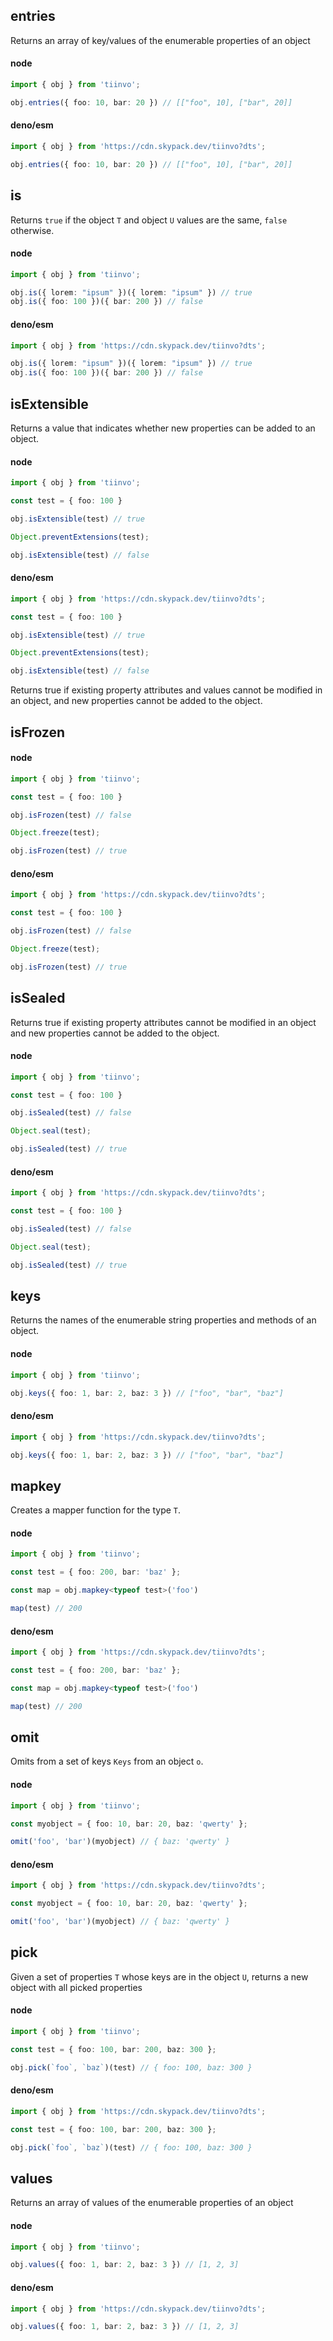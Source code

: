 ## entries

Returns an array of key/values of the enumerable properties of an object

<!-- tabs:start -->

#### node

```ts
import { obj } from 'tiinvo';

obj.entries({ foo: 10, bar: 20 }) // [["foo", 10], ["bar", 20]]
```

#### deno/esm

```ts
import { obj } from 'https://cdn.skypack.dev/tiinvo?dts';

obj.entries({ foo: 10, bar: 20 }) // [["foo", 10], ["bar", 20]]
```

<!-- tabs:end -->

## is

Returns `true` if the object `T` and object `U` values are the same, `false` otherwise.

<!-- tabs:start -->

#### node

```ts
import { obj } from 'tiinvo';

obj.is({ lorem: "ipsum" })({ lorem: "ipsum" }) // true
obj.is({ foo: 100 })({ bar: 200 }) // false
```

#### deno/esm

```ts
import { obj } from 'https://cdn.skypack.dev/tiinvo?dts';

obj.is({ lorem: "ipsum" })({ lorem: "ipsum" }) // true
obj.is({ foo: 100 })({ bar: 200 }) // false
```

<!-- tabs:end -->

## isExtensible

Returns a value that indicates whether new properties can be added to an object.

<!-- tabs:start -->

#### node

```ts
import { obj } from 'tiinvo';

const test = { foo: 100 }

obj.isExtensible(test) // true

Object.preventExtensions(test);

obj.isExtensible(test) // false
```

#### deno/esm

```ts
import { obj } from 'https://cdn.skypack.dev/tiinvo?dts';

const test = { foo: 100 }

obj.isExtensible(test) // true

Object.preventExtensions(test);

obj.isExtensible(test) // false
```

<!-- tabs:end -->

Returns true if existing property attributes and values cannot be modified in an object, and new properties cannot be added to the object.

## isFrozen

<!-- tabs:start -->

#### node

```ts
import { obj } from 'tiinvo';

const test = { foo: 100 }

obj.isFrozen(test) // false

Object.freeze(test);

obj.isFrozen(test) // true
```

#### deno/esm

```ts
import { obj } from 'https://cdn.skypack.dev/tiinvo?dts';

const test = { foo: 100 }

obj.isFrozen(test) // false

Object.freeze(test);

obj.isFrozen(test) // true
```

<!-- tabs:end -->

## isSealed

Returns true if existing property attributes cannot be modified in an object and new properties cannot be added to the object.

<!-- tabs:start -->

#### node

```ts
import { obj } from 'tiinvo';

const test = { foo: 100 }

obj.isSealed(test) // false

Object.seal(test);

obj.isSealed(test) // true
```

#### deno/esm

```ts
import { obj } from 'https://cdn.skypack.dev/tiinvo?dts';

const test = { foo: 100 }

obj.isSealed(test) // false

Object.seal(test);

obj.isSealed(test) // true
```

<!-- tabs:end -->

## keys

Returns the names of the enumerable string properties and methods of an object.

<!-- tabs:start -->

#### node

```ts
import { obj } from 'tiinvo';

obj.keys({ foo: 1, bar: 2, baz: 3 }) // ["foo", "bar", "baz"]
```

#### deno/esm

```ts
import { obj } from 'https://cdn.skypack.dev/tiinvo?dts';

obj.keys({ foo: 1, bar: 2, baz: 3 }) // ["foo", "bar", "baz"]
```

<!-- tabs:end -->

## mapkey

Creates a mapper function for the type `T`. 

<!-- tabs:start -->

#### node

```ts
import { obj } from 'tiinvo';

const test = { foo: 200, bar: 'baz' };

const map = obj.mapkey<typeof test>('foo')

map(test) // 200
```

#### deno/esm

```ts
import { obj } from 'https://cdn.skypack.dev/tiinvo?dts';

const test = { foo: 200, bar: 'baz' };

const map = obj.mapkey<typeof test>('foo')

map(test) // 200
```

<!-- tabs:end -->

## omit

Omits from a set of keys `Keys` from an object `o`.

<!-- tabs:start -->

#### node

```ts
import { obj } from 'tiinvo';

const myobject = { foo: 10, bar: 20, baz: 'qwerty' };

omit('foo', 'bar')(myobject) // { baz: 'qwerty' }
```

#### deno/esm

```ts
import { obj } from 'https://cdn.skypack.dev/tiinvo?dts';

const myobject = { foo: 10, bar: 20, baz: 'qwerty' };

omit('foo', 'bar')(myobject) // { baz: 'qwerty' }
```

<!-- tabs:end -->

## pick

Given a set of properties `T` whose keys are in the object `U`, returns a new object with all picked properties

<!-- tabs:start -->

#### node

```ts
import { obj } from 'tiinvo';

const test = { foo: 100, bar: 200, baz: 300 };

obj.pick(`foo`, `baz`)(test) // { foo: 100, baz: 300 }
```

#### deno/esm

```ts
import { obj } from 'https://cdn.skypack.dev/tiinvo?dts';

const test = { foo: 100, bar: 200, baz: 300 };

obj.pick(`foo`, `baz`)(test) // { foo: 100, baz: 300 }
```

<!-- tabs:end -->

## values

Returns an array of values of the enumerable properties of an object

<!-- tabs:start -->

#### node

```ts
import { obj } from 'tiinvo';

obj.values({ foo: 1, bar: 2, baz: 3 }) // [1, 2, 3]
```

#### deno/esm

```ts
import { obj } from 'https://cdn.skypack.dev/tiinvo?dts';

obj.values({ foo: 1, bar: 2, baz: 3 }) // [1, 2, 3]
```

<!-- tabs:end -->
